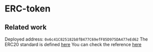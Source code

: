 # ERC-token

## Related work
Deployed address: `0x6c41C825182b8fB477C69efF85D975DA477eEd62`
The ERC20 standard is defined [here](https://eips.ethereum.org/EIPS/eip-20)
You can check the reference [here](https://www.toptal.com/ethereum/create-erc20-token-tutorial)
##
